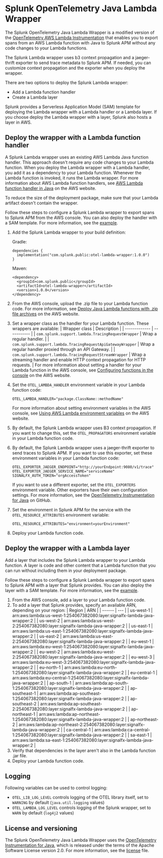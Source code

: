 # Splunk OpenTelemetry Java Lambda Wrapper

The Splunk OpenTelemetry Java Lambda Wrapper is a modified version of the [OpenTelemetry AWS Lambda Instrumentation](https://github.com/open-telemetry/opentelemetry-java-instrumentation/tree/master/instrumentation/aws-lambda-1.0/library) that enables you to export spans from an AWS Lambda function with Java to Splunk APM without any code changes to your Lambda functions.

The Splunk Lambda wrapper uses b3 context propagation and a jaeger-thrift exporter to send trace metadata to Splunk APM. If needed, you can customize context propagation and the exporter when you deploy the wrapper.

There are two options to deploy the Splunk Lambda wrapper:

- Add a Lambda function handler
- Create a Lambda layer

Splunk provides a Serverless Application Model (SAM) template for deploying the Lambda wrapper with a Lambda handler or a Lambda layer. If you choose deploy the Lambda wrapper with a layer, Splunk also hosts a layer in AWS.

## Deploy the wrapper with a Lambda function handler

A Splunk Lambda wrapper uses an existing AWS Lambda Java function handler. This approach doesn't require any code changes to your Lambda function. When you deploy the Lambda wrapper with a Lambda handler, you add it as a dependency to your Lambda function. Whenever the Lambda function is invoked, it runs the Lambda wrapper. For more information about AWS Lambda function handlers, see [AWS Lambda function handler in Java](https://docs.aws.amazon.com/lambda/latest/dg/java-handler.html) on the AWS website.

To reduce the size of the deployment package, make sure that your Lambda artifact doesn't contain the wrapper.

Follow these steps to configure a Splunk Lambda wrapper to export spans to Splunk APM from the AWS console. You can also deploy the handler with a SAM template. For more information, see the [example](./examples/splunk-wrapper/README.md). 

1. Add the Splunk Lambda wrapper to your build definition:

   Gradle:
   ```
   dependencies {
     implementation("com.splunk.public:otel-lambda-wrapper:1.0.0")
   }
   ```

   Maven:
   ```
   <dependency>
     <groupId>com.splunk.public</groupId>
     <artifactId>otel-lambda-wrapper</artifactId>
     <version>1.0.0</version>
   </dependency>
   ```
2. From the AWS console, upload the .zip file to your Lambda function code. For more information, see [Deploy Java Lambda functions with .zip file archives](https://docs.aws.amazon.com/lambda/latest/dg/java-package.html) on the AWS website.
3. Set a wrapper class as the handler for your Lambda function. These wrappers are available:
   | Wrapper class | Description |
   | ------------- | ----------- |
   | `com.splunk.support.lambda.TracingRequestWrapper` | Wrap a regular handler. |
   | `com.splunk.support.lambda.TracingRequestApiGatewayWrapper` | Wrap a regular handler proxied through an API Gateway. |
   | `com.splunk.support.lambda.TracingRequestStreamWrapper` | Wrap a streaming handler and enable HTTP context propagation for HTTP requests. |
   For more information about setting a handler for your Lambda function in the AWS console, see [Configuring functions in the console](https://docs.aws.amazon.com/lambda/latest/dg/configuration-console.html) on the AWS website.
4. Set the `OTEL_LAMBDA_HANDLER` environment variable in your Lambda function code:
   ```
   OTEL_LAMBDA_HANDLER="package.ClassName::methodName"
   ```
   For more information about setting environment variables in the AWS console, see [Using AWS Lambda environment variables](https://docs.aws.amazon.com/lambda/latest/dg/configuration-envvars.html) on the AWS website.
5. By default, the Splunk Lambda wrapper uses B3 context propagation. If you want to change this, set the `OTEL_PROPAGATORS` environment variable in your Lambda function code.
6. By default, the Splunk Lambda wrapper uses a jaeger-thrift exporter to send traces to Splunk APM. If you want to use this exporter, set these environment variables in your Lambda function code:
   ```
   OTEL_EXPORTER_JAEGER_ENDPOINT="http://yourEndpoint:9080/v1/trace"
   OTEL_EXPORTER_JAEGER_SERVICE_NAME="serviceName"
   SIGNALFX_AUTH_TOKEN="orgAccessToken"
   ```
   If you want to use a different exporter, set the `OTEL_EXPORTERS` environment variable. Other exporters have their own configuration settings. For more information, see the [OpenTelemetry Instrumentation for Java](https://github.com/open-telemetry/opentelemetry-java-instrumentation) on GitHub.
7. Set the environment in Splunk APM for the service with the `OTEL_RESOURCE_ATTRIBUTES` environment variable:
   ```
   OTEL_RESOURCE_ATTRIBUTES="environment=yourEnvironment"
   ```
8. Deploy your Lambda function code.

## Deploy the wrapper with a Lambda layer

Add a layer that includes the Splunk Lambda wrapper to your Lambda function. A layer is code and other content that a Lambda function that you can run without including them in your deployment package. 

Follow these steps to configure a Splunk Lambda wrapper to export spans to Splunk APM with a layer that Splunk provides. You can also deploy the layer with a SAM template. For more information, see the [example](./examples/splunk-layer/README.md). 

1. From the AWS console, add a layer to your Lambda function code.
2. To add a layer that Splunk provides, specify an available ARN, depending on your region:
   | Region | ARN |
   | ------ | --- |
   | us-west-1 | arn:aws:lambda:us-west-1:254067382080:layer:signalfx-lambda-java-wrapper:2 |
   | us-west-2 | arn:aws:lambda:us-west-2:254067382080:layer:signalfx-lambda-java-wrapper:2 |
   | us-east-1 | arn:aws:lambda:us-east-1:254067382080:layer:signalfx-lambda-java-wrapper:2 |
   | us-east-2 | arn:aws:lambda:us-east-2:254067382080:layer:signalfx-lambda-java-wrapper:2 |
   | eu-west-1 | arn:aws:lambda:eu-west-1:254067382080:layer:signalfx-lambda-java-wrapper:2 |
   | eu-west-2 | arn:aws:lambda:eu-west-2:254067382080:layer:signalfx-lambda-java-wrapper:2 |
   | eu-west-3 | arn:aws:lambda:eu-west-3:254067382080:layer:signalfx-lambda-java-wrapper:2 |
   | eu-north-1 | arn:aws:lambda:eu-north-1:254067382080:layer:signalfx-lambda-java-wrapper:2 |
   | eu-central-1 | arn:aws:lambda:eu-central-1:254067382080:layer:signalfx-lambda-java-wrapper:2 |
   | ap-south-1 | arn:aws:lambda:ap-south-1:254067382080:layer:signalfx-lambda-java-wrapper:2 |
   | ap-southeast-1 | arn:aws:lambda:ap-southeast-1:254067382080:layer:signalfx-lambda-java-wrapper:2 |
   | ap-southeast-2 | arn:aws:lambda:ap-southeast-2:254067382080:layer:signalfx-lambda-java-wrapper:2 |
   | ap-northeast-1 | arn:aws:lambda:ap-northeast-1:254067382080:layer:signalfx-lambda-java-wrapper:2 |
   | ap-northeast-2 | arn:aws:lambda:ap-northeast-2:254067382080:layer:signalfx-lambda-java-wrapper:2 |
   | ca-central-1 | arn:aws:lambda:ca-central-1:254067382080:layer:signalfx-lambda-java-wrapper:2 |
   | sa-east-1 | arn:aws:lambda:sa-east-1:254067382080:layer:signalfx-lambda-java-wrapper:2 |
3. Verify that dependencies in the layer aren't also in the Lambda function .jar file.
4. Deploy your Lambda function code.

## Logging

Following variables can be used to control logging:
- `OTEL_LIB_LOG_LEVEL` controls logging of the OTEL library itself, set to `WARNING` by default (`java.util.logging` values)
- `OTEL_LAMBDA_LOG_LEVEL` controls logging of the Splunk wrapper, set to `WARN` by default (`log4j2` values)
  
## License and versioning

The Splunk OpenTelemetry Java Lambda Wrapper uses the [OpenTelemetry Instrumentation for Java](https://github.com/open-telemetry/opentelemetry-java-instrumentation), which is released under the terms of the Apache Software License version 2.0. For more information, see the [license](./LICENSE) file.


